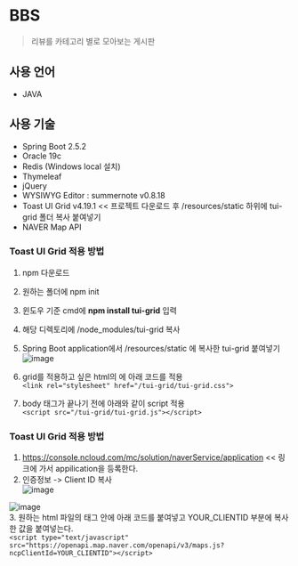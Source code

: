 # BBS
> 리뷰를 카테고리 별로 모아보는 게시판

## 사용 언어
  * JAVA
## 사용 기술
  * Spring Boot 2.5.2
  * Oracle 19c
  * Redis (Windows local 설치)
  * Thymeleaf
  * jQuery
  * WYSIWYG Editor : summernote v0.8.18
  * Toast UI Grid v4.19.1 << 프로젝트 다운로드 후 /resources/static 하위에 tui-grid 폴더 복사 붙여넣기
  * NAVER Map API

### Toast UI Grid 적용 방법
1. npm 다운로드<br/>

2. 원하는 폴더에 npm init<br/>

3. 윈도우 기준 cmd에 **npm install tui-grid** 입력<br/>

4. 해당 디렉토리에 /node_modules/tui-grid 복사<br/>

5. Spring Boot application에서 /resources/static 에 복사한 tui-grid 붙여넣기<br/>
![image](https://user-images.githubusercontent.com/55985137/135185519-db000921-a7f0-4a3b-bd30-ff88e241668e.png)

6. grid를 적용하고 싶은 html의 <head>에 아래 코드를 적용<br/>
 ```<link rel="stylesheet" href="/tui-grid/tui-grid.css">```
 
7. body 태그가 끝나기 전에 아래와 같이 script 적용<br/>
 ```<script src="/tui-grid/tui-grid.js"></script>```

### Toast UI Grid 적용 방법
 1. https://console.ncloud.com/mc/solution/naverService/application << 링크에 가서 appilication을 등록한다.<br/>
 2. 인증정보 -> Client ID 복사<br/>
 ![image](https://user-images.githubusercontent.com/55985137/136336313-0cac73a5-92aa-4d8b-b791-fa909cd23c2c.png)<br/>

 ![image](https://user-images.githubusercontent.com/55985137/136336209-f1f0372b-fe22-445e-89a0-0dbbfbb48722.png)<br/>
 3. 원하는 html 파일의 <head> 태그 안에 아래 코드를 붙여넣고 YOUR_CLIENTID 부분에 복사한 값을 붙여넣는다.<br/>
 ```<script type="text/javascript" src="https://openapi.map.naver.com/openapi/v3/maps.js?ncpClientId=YOUR_CLIENTID"></script>```

